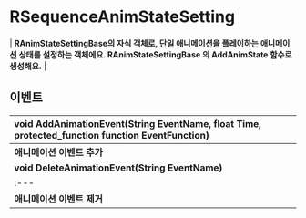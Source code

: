 # **RSequenceAnimStateSetting**

| **RAnimStateSettingBase의 자식 객체로, 단일 애니메이션을 플레이하는 애니메이션 상태를 설정하는 객체에요. RAnimStateSettingBase 의 AddAnimState 함수로 생성해요.** |
## **이벤트**

| **void AddAnimationEvent(String EventName, float Time, protected_function function EventFunction)** |
| :--- |
| **애니메이션 이벤트 추가** |
| **void DeleteAnimationEvent(String EventName)** |
| :--- |
| **애니메이션 이벤트 제거** |
